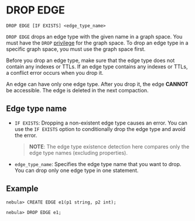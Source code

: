 # DROP EDGE

```ngql
DROP EDGE [IF EXISTS] <edge_type_name>
```

`DROP EDGE` drops an edge type with the given name in a graph space. You must have the `DROP` [privilege](../../7.data-security/1.authentication/3.role-list.md) for the graph space. To drop an edge type in a specific graph space, you must use the graph space first.

Before you drop an edge type, make sure that the edge type does not contain any indexes or TTLs. If an edge type contains any indexes or TTLs, a conflict error occurs when you drop it.

An edge can have only one edge type. After you drop it, the edge **CANNOT** be accessible. The edge is deleted in the next compaction.

## Edge type name

- `IF EXISTS`: Dropping a non-existent edge type causes an error. You can use the `IF EXISTS` option to conditionally drop the edge type and avoid the error.

    > **NOTE**: The edge type existence detection here compares only the edge type names (excluding properties).

- `edge_type_name`: Specifies the edge type name that you want to drop. You can drop only one edge type in one statement.

## Example

```ngql
nebula> CREATE EDGE e1(p1 string, p2 int);

nebula> DROP EDGE e1;
```
